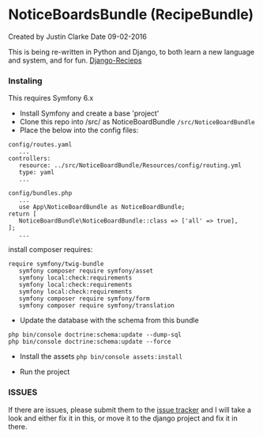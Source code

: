 # NoticeBoardsBundle (RecipeBundle)

Created by Justin Clarke
Date 09-02-2016

This is being re-written in Python and Django, to both learn a new language and system, and for fun.
[Django-Recieps](https://github.com/JustinAClarke/django_recipes)

### Instaling

This requires Symfony 6.x

 * Install Symfony and create a base 'project'
 * Clone this repo into /src/ as NoticeBoardBundle `/src/NoticeBoardBundle`
 * Place the below into the config files:
 
 ```
 config/routes.yaml
    ...
controllers:
    resource: ../src/NoticeBoardBundle/Resources/config/routing.yml
    type: yaml
    ...

config/bundles.php
    ...
    use App\NoticeBoardBundle as NoticeBoardBundle;
return [
    NoticeBoardBundle\NoticeBoardBundle::class => ['all' => true],
];
    ...
 ```
 install composer requires:
 ```
 require symfony/twig-bundle
    symfony composer require symfony/asset
    symfony local:check:requirements
    symfony local:check:requirements
    symfony local:check:requirements
    symfony composer require symfony/form
    symfony composer require symfony/translation

 ```
 * Update the database with the schema from this bundle
 
 ```
 php bin/console doctrine:schema:update --dump-sql
 php bin/console doctrine:schema:update --force
 
 ```
 
 * Install the assets
 `php bin/console assets:install`
 
 * Run the project
 
 
### ISSUES
If there are issues, please submit them to the [issue tracker](https://github.com/JustinAClarke/RecipeBundle/issues)
and I will take a look and either fix it in this, or move it to the django project and fix it in there.

